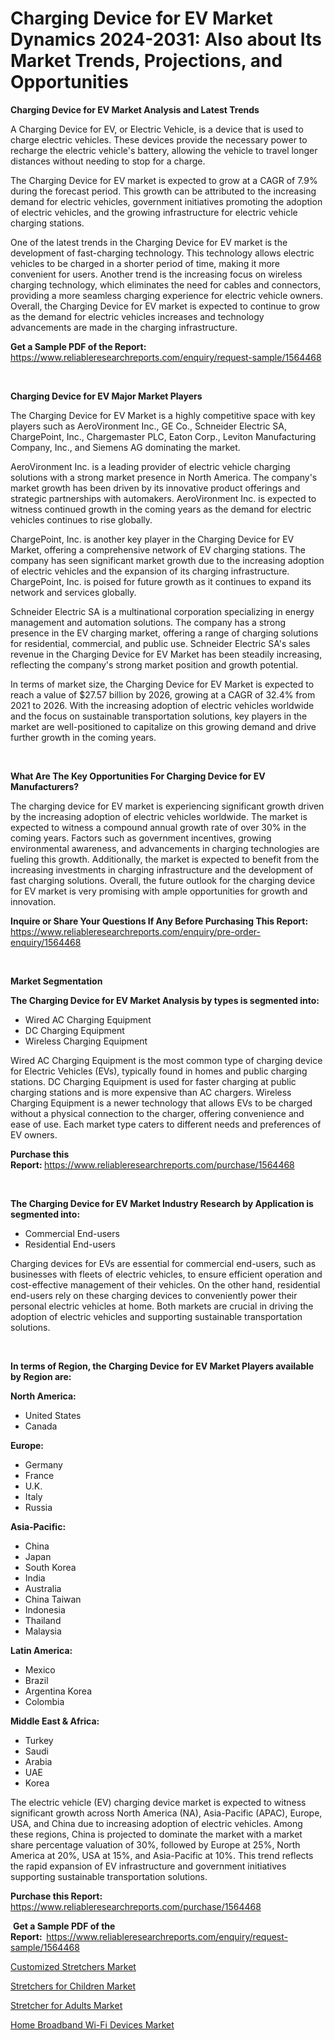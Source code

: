 <p><h1>Charging Device for EV Market Dynamics 2024-2031: Also about Its Market Trends, Projections, and Opportunities</h1></p><p><strong>Charging Device for EV Market Analysis and Latest Trends</strong></p>
<p><p>A Charging Device for EV, or Electric Vehicle, is a device that is used to charge electric vehicles. These devices provide the necessary power to recharge the electric vehicle's battery, allowing the vehicle to travel longer distances without needing to stop for a charge. </p><p>The Charging Device for EV market is expected to grow at a CAGR of 7.9% during the forecast period. This growth can be attributed to the increasing demand for electric vehicles, government initiatives promoting the adoption of electric vehicles, and the growing infrastructure for electric vehicle charging stations. </p><p>One of the latest trends in the Charging Device for EV market is the development of fast-charging technology. This technology allows electric vehicles to be charged in a shorter period of time, making it more convenient for users. Another trend is the increasing focus on wireless charging technology, which eliminates the need for cables and connectors, providing a more seamless charging experience for electric vehicle owners. Overall, the Charging Device for EV market is expected to continue to grow as the demand for electric vehicles increases and technology advancements are made in the charging infrastructure.</p></p>
<p><strong>Get a Sample PDF of the Report:&nbsp;</strong> <a href="https://www.reliableresearchreports.com/enquiry/request-sample/1564468">https://www.reliableresearchreports.com/enquiry/request-sample/1564468</a></p>
<p>&nbsp;</p>
<p><strong>Charging Device for EV Major Market Players</strong></p>
<p><p>The Charging Device for EV Market is a highly competitive space with key players such as AeroVironment Inc., GE Co., Schneider Electric SA, ChargePoint, Inc., Chargemaster PLC, Eaton Corp., Leviton Manufacturing Company, Inc., and Siemens AG dominating the market. </p><p>AeroVironment Inc. is a leading provider of electric vehicle charging solutions with a strong market presence in North America. The company's market growth has been driven by its innovative product offerings and strategic partnerships with automakers. AeroVironment Inc. is expected to witness continued growth in the coming years as the demand for electric vehicles continues to rise globally.</p><p>ChargePoint, Inc. is another key player in the Charging Device for EV Market, offering a comprehensive network of EV charging stations. The company has seen significant market growth due to the increasing adoption of electric vehicles and the expansion of its charging infrastructure. ChargePoint, Inc. is poised for future growth as it continues to expand its network and services globally.</p><p>Schneider Electric SA is a multinational corporation specializing in energy management and automation solutions. The company has a strong presence in the EV charging market, offering a range of charging solutions for residential, commercial, and public use. Schneider Electric SA's sales revenue in the Charging Device for EV Market has been steadily increasing, reflecting the company's strong market position and growth potential.</p><p>In terms of market size, the Charging Device for EV Market is expected to reach a value of $27.57 billion by 2026, growing at a CAGR of 32.4% from 2021 to 2026. With the increasing adoption of electric vehicles worldwide and the focus on sustainable transportation solutions, key players in the market are well-positioned to capitalize on this growing demand and drive further growth in the coming years.</p></p>
<p>&nbsp;</p>
<p><strong>What Are The Key Opportunities For Charging Device for EV Manufacturers?</strong></p>
<p><p>The charging device for EV market is experiencing significant growth driven by the increasing adoption of electric vehicles worldwide. The market is expected to witness a compound annual growth rate of over 30% in the coming years. Factors such as government incentives, growing environmental awareness, and advancements in charging technologies are fueling this growth. Additionally, the market is expected to benefit from the increasing investments in charging infrastructure and the development of fast charging solutions. Overall, the future outlook for the charging device for EV market is very promising with ample opportunities for growth and innovation.</p></p>
<p><strong>Inquire or Share Your Questions If Any Before Purchasing This Report:</strong> <a href="https://www.reliableresearchreports.com/enquiry/pre-order-enquiry/1564468">https://www.reliableresearchreports.com/enquiry/pre-order-enquiry/1564468</a></p>
<p>&nbsp;</p>
<p><strong>Market Segmentation</strong></p>
<p><strong>The Charging Device for EV Market Analysis by types is segmented into:</strong></p>
<p><ul><li>Wired AC Charging Equipment</li><li>DC Charging Equipment</li><li>Wireless Charging Equipment</li></ul></p>
<p><p>Wired AC Charging Equipment is the most common type of charging device for Electric Vehicles (EVs), typically found in homes and public charging stations. DC Charging Equipment is used for faster charging at public charging stations and is more expensive than AC chargers. Wireless Charging Equipment is a newer technology that allows EVs to be charged without a physical connection to the charger, offering convenience and ease of use. Each market type caters to different needs and preferences of EV owners.</p></p>
<p><strong>Purchase this Report:&nbsp;</strong><a href="https://www.reliableresearchreports.com/purchase/1564468">https://www.reliableresearchreports.com/purchase/1564468</a></p>
<p>&nbsp;</p>
<p><strong>The Charging Device for EV Market Industry Research by Application is segmented into:</strong></p>
<p><ul><li>Commercial End-users</li><li>Residential End-users</li></ul></p>
<p><p>Charging devices for EVs are essential for commercial end-users, such as businesses with fleets of electric vehicles, to ensure efficient operation and cost-effective management of their vehicles. On the other hand, residential end-users rely on these charging devices to conveniently power their personal electric vehicles at home. Both markets are crucial in driving the adoption of electric vehicles and supporting sustainable transportation solutions.</p></p>
<p>&nbsp;</p>
<p><strong>In terms of Region, the Charging Device for EV Market Players available by Region are:</strong></p>
<p>
    <p> <strong> North America: </strong>
        <ul>
            <li>United States</li>
            <li>Canada</li>
        </ul>
        </p> 
    <p> <strong> Europe: </strong>
        <ul>
            <li>Germany</li>
            <li>France</li>
            <li>U.K.</li>
            <li>Italy</li>
            <li>Russia</li>
        </ul>
        </p> 
    <p> <strong> Asia-Pacific: </strong>
        <ul>
            <li>China</li>
            <li>Japan</li>
            <li>South Korea</li>
            <li>India</li>
            <li>Australia</li>
            <li>China Taiwan</li>
            <li>Indonesia</li>
            <li>Thailand</li>
            <li>Malaysia</li>
        </ul>
        </p> 
    <p> <strong> Latin America: </strong>
        <ul>
            <li>Mexico</li>
            <li>Brazil</li>
            <li>Argentina Korea</li>
            <li>Colombia</li>
        </ul>
        </p> 
    <p> <strong> Middle East & Africa: </strong>
        <ul>
            <li>Turkey</li>
            <li>Saudi</li>
            <li>Arabia</li>
            <li>UAE</li>
            <li>Korea</li>
        </ul>
    </p>
    </p>
<p><p>The electric vehicle (EV) charging device market is expected to witness significant growth across North America (NA), Asia-Pacific (APAC), Europe, USA, and China due to increasing adoption of electric vehicles. Among these regions, China is projected to dominate the market with a market share percentage valuation of 30%, followed by Europe at 25%, North America at 20%, USA at 15%, and Asia-Pacific at 10%. This trend reflects the rapid expansion of EV infrastructure and government initiatives supporting sustainable transportation solutions.</p></p>
<p><strong>Purchase this Report: </strong><a href="https://www.reliableresearchreports.com/purchase/1564468">https://www.reliableresearchreports.com/purchase/1564468</a></p>
<p>&nbsp;<strong>Get a Sample PDF of the Report:&nbsp;&nbsp;</strong><a href="https://www.reliableresearchreports.com/enquiry/request-sample/1564468">https://www.reliableresearchreports.com/enquiry/request-sample/1564468</a></p>
<p><strong></strong></p>
<p><p><a href="https://view.publitas.com/reportprime-1/customized-stretchers-market-offers-provide-insightful-data-for-the-time-period-from-2023-to-2030-and-also-provide-analysis-based-on-application-type-and-region/">Customized Stretchers Market</a></p><p><a href="https://view.publitas.com/reportprime-1/global-stretchers-for-children-market-size-and-market-trends-insights-and-projections-from-2023-to-2030/">Stretchers for Children Market</a></p><p><a href="https://view.publitas.com/reportprime-1/stretcher-for-adults-market-offer-valuable-insights-into-market-size-market-share-market-trends-and-projections-spanning-from-2023-to-2030/">Stretcher for Adults Market</a></p><p><a href="https://military-diascia-e68.notion.site/Home-Broadband-Wi-Fi-Devices-Market-Growth-Market-Trends-COVID-19-Impact-and-Forecasts-for-period-e569fb5d387c4e36a71212ea24ad87f1">Home Broadband Wi-Fi Devices Market</a></p></p>
